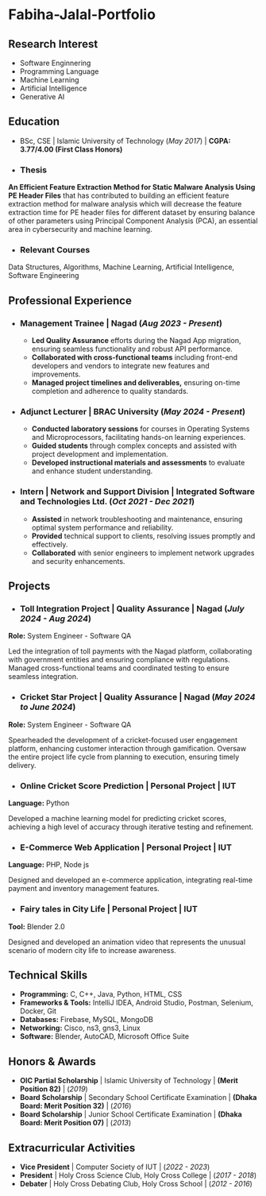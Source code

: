 # Fabiha-Jalal-Portfolio

## Research Interest
- Software Enginnering
- Programming Language
- Machine Learning
- Artificial Intelligence
- Generative AI
## Education
- BSc, CSE | Islamic University of Technology (_May 2017_) |  **CGPA: 3.77/4.00 (First Class Honors)**

- ### Thesis
**An Efficient Feature Extraction Method for Static Malware Analysis Using PE Header Files** that has contributed to building an efficient feature extraction method for malware analysis which will decrease the feature extraction time for PE header files for different dataset by ensuring balance of other parameters using Principal Component Analysis (PCA), an essential area in cybersecurity and machine learning.

- ### Relevant Courses
Data Structures, Algorithms, Machine Learning, Artificial Intelligence, Software Engineering

## Professional Experience
- ### Management Trainee | Nagad (_Aug 2023 - Present_)
  - **Led Quality Assurance** efforts during the Nagad App migration, ensuring seamless functionality and robust
API performance.
  - **Collaborated with cross-functional teams** including front-end developers and vendors to integrate new features and improvements.
  - **Managed project timelines and deliverables,** ensuring on-time completion and adherence to quality standards.

- ### Adjunct Lecturer | BRAC University (_May 2024 - Present_)
  - **Conducted laboratory sessions** for courses in Operating Systems and Microprocessors, facilitating hands-on
learning experiences.
  - **Guided students** through complex concepts and assisted with project development and implementation.
  - **Developed instructional materials and assessments** to evaluate and enhance student understanding.

 - ### Intern | Network and Support Division | Integrated Software and Technologies Ltd. (_Oct 2021 - Dec 2021_)
   - **Assisted** in network troubleshooting and maintenance, ensuring optimal system performance and reliability.
   - **Provided** technical support to clients, resolving issues promptly and effectively.
   - **Collaborated** with senior engineers to implement network upgrades and security enhancements.
## Projects
- ### Toll Integration Project | Quality Assurance | Nagad (_July 2024 - Aug 2024_)
**Role:** System Engineer - Software QA

Led the integration of toll payments with the Nagad platform, collaborating with government entities and ensuring compliance with regulations. Managed cross-functional teams and coordinated testing to ensure seamless integration.
- ### Cricket Star Project | Quality Assurance | Nagad (_May 2024 to June 2024_)
**Role:** System Engineer - Software QA

Spearheaded the development of a cricket-focused user engagement platform, enhancing customer interaction
through gamification. Oversaw the entire project life cycle from planning to execution, ensuring timely delivery.

- ### Online Cricket Score Prediction | Personal Project | IUT
**Language:** Python

Developed a machine learning model for predicting cricket scores, achieving a high level of accuracy through
iterative testing and refinement.

- ### E-Commerce Web Application | Personal Project | IUT
**Language:** PHP, Node js

Designed and developed an e-commerce application, integrating real-time payment and inventory management
features.

- ### Fairy tales in City Life | Personal Project | IUT
**Tool:** Blender 2.0

Designed and developed an animation video that represents the unusual scenario of modern city life to increase
awareness.

## Technical Skills
- **Programming:** C, C++, Java, Python, HTML, CSS
- **Frameworks & Tools:** IntelliJ IDEA, Android Studio, Postman, Selenium, Docker, Git
- **Databases:** Firebase, MySQL, MongoDB
- **Networking:** Cisco, ns3, gns3, Linux
- **Software:** Blender, AutoCAD, Microsoft Office Suite

## Honors & Awards
- **OIC Partial Scholarship** | Islamic University of Technology | **(Merit Position 82)** | (_2019_)
- **Board Scholarship** | Secondary School Certificate Examination | **(Dhaka Board: Merit Position 32)** | (_2016_)
- **Board Scholarship** | Junior School Certificate Examination | **(Dhaka Board: Merit Position 07)** | (_2013_)

## Extracurricular Activities
- **Vice President** | Computer Society of IUT | (_2022 - 2023_)
- **President** | Holy Cross Science Club, Holy Cross College | (_2017 - 2018_)
- **Debater** | Holy Cross Debating Club, Holy Cross School | (_2012 - 2016_)


